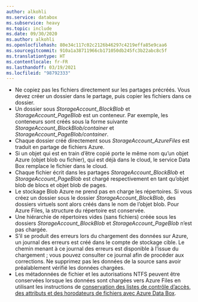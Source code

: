 ```yaml
---
author: alkohli
ms.service: databox
ms.subservice: heavy
ms.topic: include
ms.date: 09/30/2020
ms.author: alkohli
ms.openlocfilehash: 80e34c117c02c2126b46297c4219effa85e9caa6
ms.sourcegitcommit: 910a1a38711966cb171050db245fc3b22abc8c5f
ms.translationtype: HT
ms.contentlocale: fr-FR
ms.lasthandoff: 03/19/2021
ms.locfileid: "98792333"
---
```

- Ne copiez pas les fichiers directement sur les partages précréés. Vous devez créer un dossier dans le partage, puis copier les fichiers dans ce dossier.
- Un dossier sous *StorageAccount_BlockBlob* et *StorageAccount_PageBlob* est un conteneur. Par exemple, les conteneurs sont créés sous la forme suivante *StorageAccount_BlockBlob/container* et *StorageAccount_PageBlob/container*.
- Chaque dossier créé directement sous *StorageAccount_AzureFiles* est traduit en partage de fichiers Azure.
- Si un objet qui est en train d’être copié porte le même nom qu’un objet Azure (objet blob ou fichier), qui est déjà dans le cloud, le service Data Box remplace le fichier dans le cloud.
- Chaque fichier écrit dans les partages *StorageAccount_BlockBlob* et *StorageAccount_PageBlob* est chargé respectivement en tant qu’objet blob de blocs et objet blob de pages.
- Le stockage Blob Azure ne prend pas en charge les répertoires. Si vous créez un dossier sous le dossier *StorageAccount_BlockBlob*, des dossiers virtuels sont alors créés dans le nom de l’objet blob. Pour Azure Files, la structure du répertoire est conservée.
- Une hiérarchie de répertoires vides (sans fichiers) créée sous les dossiers *StorageAccount_BlockBlob* et *StorageAccount_PageBlob* n’est pas chargée.
- S’il se produit des erreurs lors du chargement des données sur Azure, un journal des erreurs est créé dans le compte de stockage cible. Le chemin menant à ce journal des erreurs est disponible à l’issue du chargement ; vous pouvez consulter ce journal afin de procéder aux corrections. Ne supprimez pas les données de la source sans avoir préalablement vérifié les données chargées.
- Les métadonnées de fichier et les autorisations NTFS peuvent être conservées lorsque les données sont chargées vers Azure Files en utilisant les instructions de [conservation des listes de contrôle d’accès, des attributs et des horodateurs de fichiers avec Azure Data Box](../articles/databox/data-box-file-acls-preservation.md).
